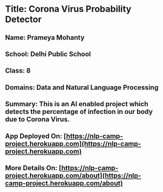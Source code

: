 # Title: Corona Virus Probability Detector
## Name: Prameya Mohanty
## School: Delhi Public School
## Class: 8
## Domains: Data and Natural Language Processing
## Summary: This is an AI enabled project which detects the percentage of infection in our body due to Corona Virus.
## App Deployed On: [https://nlp-camp-project.herokuapp.com](https://nlp-camp-project.herokuapp.com)
## More Details On: [https://nlp-camp-project.herokuapp.com/about](https://nlp-camp-project.herokuapp.com/about)
